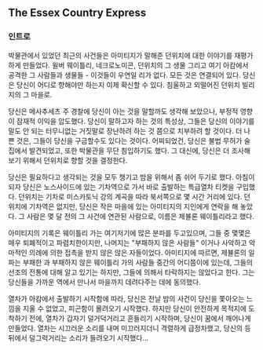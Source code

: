 ## The Essex Country Express

### 인트로

박물관에서 있었던 최근의 사건들은 아미티지가 말해준 던위치에 대한 이야기를 재평가하게 만들었다. 윌버 웨이틀리, 네크로노미콘, 던위치의 그 생물 그리고 여기 아캄에서 공격한 그 사람들과 생물들 - 이것들이 우연일 리가 없다. 모든 것은 연결되어 있다. 당신은 당신이 어디로 향해야만 하는지 이제 확신할 수 있다. 침울하고 외떨어진 던위치 빌리지의 그 마을로.

당신은 메사추세츠 주 경찰에 당신이 아는 것을 말할까도 생각해 보았으나, 부정적 영향이 잠재적 이익을 압도했다. 당신이 말하고자 하는 것의 특성상, 그들은 당신의 이야기를 말도 안 되는 터무니없는 거짓말로 장난하려 하는 것 쯤으로 치부하려 할 것이다. 더 나쁜 것은, 그들이 당신을 구금할수도 있다는 것이다. 어찌되었건, 당신은 불법 무허가 술집에서 발견되었고, 또한 박물관을 무단 침입하기도 했다. 그 대신에, 당신은 더 조사해보기 위해서 던위치로 향할 것을 결정한다.

당신은 필요하다고 생각되는 것을 모두 챙기고 밤을 위해서 좀 쉬어 두기로 했다. 아침이 되자 당신은 노스사이드에 있는 기차역으로 가서 바로 출발하는 특급열차 티켓을 구입했다. 던위치는 기차로 미스카토닉 강의 계곡을 따라 북서쪽으로 몇 시간 거리에 있다. 던위치에 기차역은 없지만, 당신은 작은 마을에 있는 아미티지의 지인에게 연락을 해 놓았다. 그 사람은 몇 달 전의 그 사건에 연관된 사람으로, 이름은 제뷸론 웨이틀리라고 했다.

아미티지의 기록은 웨이틀리 가는 여기저기에 많은 분파를 두고있으며, 그들 중 몇몇은 매우 퇴폐적이고 파렴치한이지만, 나머지는 "부패하지 않은 사람들" 이거나 사악하고 악마적인 의례에 의한 접촉을 받지 않은 않은 자들이었다. 아미티지에 따르면, 제뷸론의 일파는 부패한 과 부패하지 않은 웨이틀리 가의 사람들 중간의 어디쯤이에 있는데, 그들의 선조의 전통에 대해 알고 있기는 하지만, 그들에 의해서 타락하지는 않았다고 한다. 그는 당신들을 가까운 역에서 만나서 마을까지 데려다주는 데에 동의했다.

열차가 아캄에서 출발하기 시작함에 따라, 당신은 전날 밤의 사건이 당신을 쫓아오는 느낌을 지울 수 없었고, 피곤함이 몰려오기 시작했다. 하지만 당신이 안전하게 목적지에 도착하기 전에, 열차가 갑자기 덜거덕거리고 흔들리기 시작하며, 당신이 꿈에서 깨어나게 만들었다. 열차는 시끄러운 소리를 내며 미끄러지더니 격렬하게 급정차했고, 당신의 등 뒤에서 덜그럭거리는 소리가 들려오기 시작했다...
